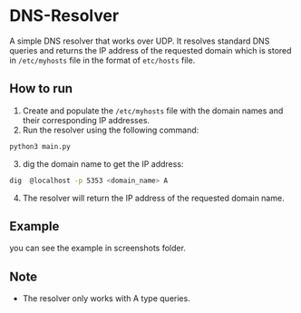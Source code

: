 # DNS-Resolver
A simple DNS resolver that works over UDP. It resolves standard DNS queries and returns the IP address of the requested domain which is stored in `/etc/myhosts` file in the format of `etc/hosts` file.

## How to run
1. Create and populate the `/etc/myhosts` file with the domain names and their corresponding IP addresses.
2. Run the resolver using the following command:
```bash
python3 main.py
```
3. dig the domain name to get the IP address:
```bash
dig  @localhost -p 5353 <domain_name> A
```
4. The resolver will return the IP address of the requested domain name.

## Example
you can see the example in screenshots folder.

## Note 
- The resolver only works with A type queries.